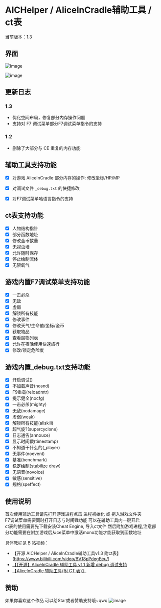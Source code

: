 # AICHelper / AliceInCradle辅助工具 / ct表
当前版本：1.3

## 界面
![image](https://github.com/user-attachments/assets/c8448993-2427-49ae-8c7b-4a477f03315e)

![image](https://github.com/user-attachments/assets/394c4c07-8b65-44b1-a7c0-e87ff8f3a14c)



## 更新日志

### 1.3
- 优化空间布局，修复部分内存操作问题
- 支持对 F7 调试菜单部分F7调试菜单指令的支持

### 1.2
- 删除了大部分与 CE 重复的内存功能

## 辅助工具支持功能
- [x] 对游戏 AliceInCradle 部分内存的操作: 修改坐标/HP/MP
- [x] 对调试文件 `_debug.txt` 的快捷修改
- [x] 对F7调试菜单哈语言指令的支持


## ct表支持功能
- [x] 人物结构指针
- [x] 部分函数地址
- [x] 修改金币数量
- [x] 无视虫墙
- [x] 允许随时保存
- [x] 停止绘制流体
- [x] 无限氧气

## 游戏内置F7调试菜单支持功能
- [x] 一击必杀
- [x] 无敌
- [x] 虚弱
- [x] 解锁所有技能
- [x] 修改事件
- [x] 修改天气/生命值/坐标/金币
- [x] 获取物品
- [x] 查看魔物列表
- [x] 允许在夜晚使用快速旅行
- [x] 修改/锁定危险度

## 游戏内置_debug.txt支持功能
- [x] 开启调试(<DEBUG>)
- [x] 不加载声音(nosnd)
- [x] F9重载(reloadmtr)
- [x] 提示健全(nocfg)
- [x] 一击必杀(mighty)
- [x] 无敌(nodamage)
- [x] 虚弱(weak)
- [x] 解锁所有技能(allskill)
- [x] 超气旋?(supercyclone)
- [x] 日志通告(annouce)
- [x] 显示时间戳(timestamp)
- [x] 不知道干什么的(_player)
- [x] 无事件(noevent)
- [x] 基准(benchmark)
- [x] 稳定绘制(stabilize draw)
- [x] 无语音(novoice)
- [x] 敏感(sensitive)
- [x] 规格(speffect)

## 使用说明
首次使用辅助工具请先打开游戏进程点击 进程初始化 或 拖入游戏文件夹 \
F7调试菜单需要同时打开日志与时间戳功能 可以在辅助工具内一键开启 \
ct表的使用需要先下载安装Cheat Engine, 导入ct文件 然后附加游戏进程,注意部分功能需要在附加游戏后从ce菜单中激活mono功能才能获取到函数地址

具体教程见 B 站视频：
- 【开源 AICHelper / AliceInCradle辅助工具v1.3 附ct表】 (https://www.bilibili.com/video/BV18pPdegEeu/)
- [【【开源】AliceInCradle 辅助工具 v1.1 新增 debug 调试支持](https://www.bilibili.com/video/BV1SY41197J6/)
- [【AliceInCradle 辅助工具(附 CT 表)】](https://www.bilibili.com/video/BV1vP4y197x9/)

## 赞助
如果你喜欢这个作品 可以给Star或者赞助支持哦~qwq
![image](https://github.com/user-attachments/assets/6de57c16-4c23-4ae3-8509-541227b52bb3)

